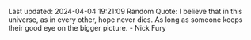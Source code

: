 Last updated: 2024-04-04 19:21:09
Random Quote: I believe that in this universe, as in every other, hope never dies. As long as someone keeps their good eye on the bigger picture. - Nick Fury